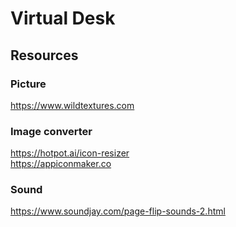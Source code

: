 # Virtual Desk
  
## Resources
### Picture
https://www.wildtextures.com    
### Image converter
https://hotpot.ai/icon-resizer  
https://appiconmaker.co  
### Sound  
https://www.soundjay.com/page-flip-sounds-2.html  





